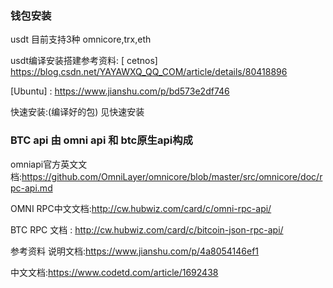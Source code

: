 ### 钱包安装



usdt 目前支持3种
omnicore,trx,eth

usdt编译安装搭建参考资料:
[ cetnos] https://blog.csdn.net/YAYAWXQ_QQ_COM/article/details/80418896


[Ubuntu] : https://www.jianshu.com/p/bd573e2df746

快速安装:(编译好的包)
见快速安装


### BTC api 由 omni api 和  btc原生api构成

omniapi官方英文文档:https://github.com/OmniLayer/omnicore/blob/master/src/omnicore/doc/rpc-api.md


OMNI RPC中文文档:http://cw.hubwiz.com/card/c/omni-rpc-api/

BTC RPC 文档 : http://cw.hubwiz.com/card/c/bitcoin-json-rpc-api/




参考资料
说明文档:https://www.jianshu.com/p/4a8054146ef1

中文文档:https://www.codetd.com/article/1692438
